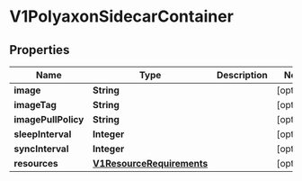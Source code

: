
# V1PolyaxonSidecarContainer

## Properties
Name | Type | Description | Notes
------------ | ------------- | ------------- | -------------
**image** | **String** |  |  [optional]
**imageTag** | **String** |  |  [optional]
**imagePullPolicy** | **String** |  |  [optional]
**sleepInterval** | **Integer** |  |  [optional]
**syncInterval** | **Integer** |  |  [optional]
**resources** | [**V1ResourceRequirements**](V1ResourceRequirements.md) |  |  [optional]



